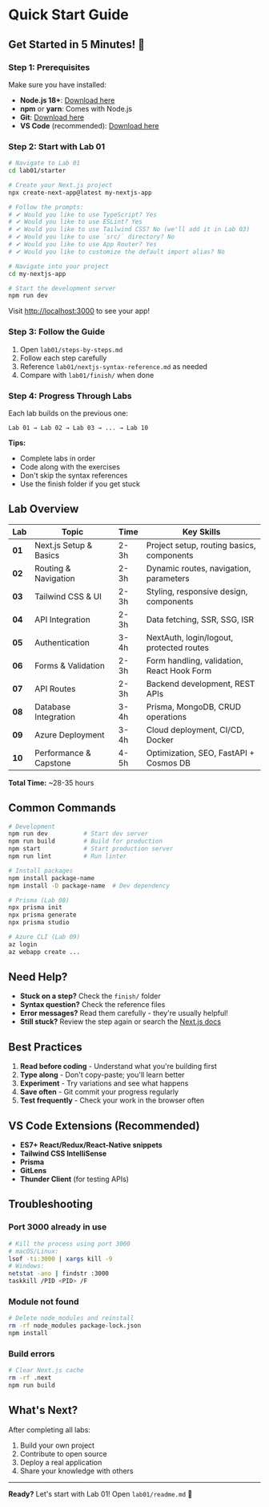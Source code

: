 # Quick Start Guide

## Get Started in 5 Minutes! 🚀

### Step 1: Prerequisites

Make sure you have installed:
- **Node.js 18+**: [Download here](https://nodejs.org/)
- **npm** or **yarn**: Comes with Node.js
- **Git**: [Download here](https://git-scm.com/)
- **VS Code** (recommended): [Download here](https://code.visualstudio.com/)

### Step 2: Start with Lab 01

```bash
# Navigate to Lab 01
cd lab01/starter

# Create your Next.js project
npx create-next-app@latest my-nextjs-app

# Follow the prompts:
# ✔ Would you like to use TypeScript? Yes
# ✔ Would you like to use ESLint? Yes
# ✔ Would you like to use Tailwind CSS? No (we'll add it in Lab 03)
# ✔ Would you like to use `src/` directory? No
# ✔ Would you like to use App Router? Yes
# ✔ Would you like to customize the default import alias? No

# Navigate into your project
cd my-nextjs-app

# Start the development server
npm run dev
```

Visit [http://localhost:3000](http://localhost:3000) to see your app!

### Step 3: Follow the Guide

1. Open `lab01/steps-by-steps.md`
2. Follow each step carefully
3. Reference `lab01/nextjs-syntax-reference.md` as needed
4. Compare with `lab01/finish/` when done

### Step 4: Progress Through Labs

Each lab builds on the previous one:

```
Lab 01 → Lab 02 → Lab 03 → ... → Lab 10
```

**Tips:**
- Complete labs in order
- Code along with the exercises
- Don't skip the syntax references
- Use the finish folder if you get stuck

## Lab Overview

| Lab | Topic | Time | Key Skills |
|-----|-------|------|------------|
| **01** | Next.js Setup & Basics | 2-3h | Project setup, routing basics, components |
| **02** | Routing & Navigation | 2-3h | Dynamic routes, navigation, parameters |
| **03** | Tailwind CSS & UI | 2-3h | Styling, responsive design, components |
| **04** | API Integration | 2-3h | Data fetching, SSR, SSG, ISR |
| **05** | Authentication | 3-4h | NextAuth, login/logout, protected routes |
| **06** | Forms & Validation | 2-3h | Form handling, validation, React Hook Form |
| **07** | API Routes | 2-3h | Backend development, REST APIs |
| **08** | Database Integration | 3-4h | Prisma, MongoDB, CRUD operations |
| **09** | Azure Deployment | 3-4h | Cloud deployment, CI/CD, Docker |
| **10** | Performance & Capstone | 4-5h | Optimization, SEO, FastAPI + Cosmos DB |

**Total Time:** ~28-35 hours

## Common Commands

```bash
# Development
npm run dev          # Start dev server
npm run build        # Build for production
npm start            # Start production server
npm run lint         # Run linter

# Install packages
npm install package-name
npm install -D package-name  # Dev dependency

# Prisma (Lab 08)
npx prisma init
npx prisma generate
npx prisma studio

# Azure CLI (Lab 09)
az login
az webapp create ...
```

## Need Help?

- **Stuck on a step?** Check the `finish/` folder
- **Syntax question?** Check the reference files
- **Error messages?** Read them carefully - they're usually helpful!
- **Still stuck?** Review the step again or search the [Next.js docs](https://nextjs.org/docs)

## Best Practices

1. **Read before coding** - Understand what you're building first
2. **Type along** - Don't copy-paste; you'll learn better
3. **Experiment** - Try variations and see what happens
4. **Save often** - Git commit your progress regularly
5. **Test frequently** - Check your work in the browser often

## VS Code Extensions (Recommended)

- **ES7+ React/Redux/React-Native snippets**
- **Tailwind CSS IntelliSense**
- **Prisma**
- **GitLens**
- **Thunder Client** (for testing APIs)

## Troubleshooting

### Port 3000 already in use
```bash
# Kill the process using port 3000
# macOS/Linux:
lsof -ti:3000 | xargs kill -9
# Windows:
netstat -ano | findstr :3000
taskkill /PID <PID> /F
```

### Module not found
```bash
# Delete node_modules and reinstall
rm -rf node_modules package-lock.json
npm install
```

### Build errors
```bash
# Clear Next.js cache
rm -rf .next
npm run build
```

## What's Next?

After completing all labs:
1. Build your own project
2. Contribute to open source
3. Deploy a real application
4. Share your knowledge with others

---

**Ready?** Let's start with Lab 01! Open `lab01/readme.md` 🚀
